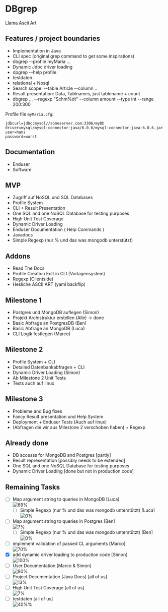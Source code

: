 # DBgrep

[Llama Ascii Art](https://www.google.com/url?sa=i&url=https%3A%2F%2Fwww.redbubble.com%2Fde%2Fi%2Fposter%2FASCII-Alpaka-BW-von-Yincinerate%2F45126625.LVTDI&psig=AOvVaw3m62gTMJwkYWKZ-GBM843v&ust=1666860064188000&source=images&cd=vfe&ved=0CAwQjRxqFwoTCKCVxeG__foCFQAAAAAdAAAAABAE)

## Features / project boundaries

- Implementation in Java
- CLI spec (original grep command to get some inspirations)
- dbgrep --profile myMaria ...
- Dynamic Jdbc driver loading
- dpgrep --help profile
- testdaten
- relational + Nosql
- Search scope: --table Article --column ..
- Result presentation: Data, Tablnames, just tablename + count
- dbgrep ... --regexp "Schm%dt"   --column amount --type int --range 200:300

Profile file `myMaria.cfg`:

```
jdbcurl=jdbc:mysql//someserver.com:3306/myDb
driver=mysql/mysql-connector-java/6.0.6/mysql-connector-java-6.0.6.jar
user=hans
password=wurst
```

## Documentation

- Enduser
- Software

## MVP

- Zugriff auf NoSQL und SQL Databases
- Profile System
- CLI + Result Presentation
- One SQL and one NoSQL Database for testing purposes
- High Unit Test Coverage
- Dynamic Driver Loading
- Enduser Documentation ( Help Commands )
- Javadocs
- Simple Regexp (nur % und das was mongodb unterstützt)

## Addons

- Read The Docs
- Profile Creation Edit in CLI (Vorlagensystem)
- Regexp (Clientside)
- Hesliche ASCII ART (yaml backflip)

## Milestone 1

- Postgres und MongoDB auflegen (Simon)
- Projekt Archistruktur erstellen (Alle) -> done
- Basic Abfrage an PostgresDB (Ben)
- Basic Abfrage an MongoDB (Luca)
- CLI Logik festlegen (Marco)

## Milestone 2

- Profile System + CLI
- Detailed Datenbankabfragen + CLI
- Dynamic Driver Loading (Simon)
- Ab Milestone 2 Unit Tests
- Tests auch auf linux

## Milestone 3

- Probleme and Bug fixes
- Fancy Result presentation und Help System
- Deployment + Enduser Tests (Auch auf linux)
- (Abfragen die wir aus Milestone 2 verschoben haben) + Regexp

## Already done

- DB accesss for MongoDB and Postgres [partly]
- Result representation [possibly needs to be extended]
- One SQL and one NoSQL Database for testing purposes
- Dynamic Driver Loading [done but not in production code]

## Remaining Tasks

- [ ] Map argument string to queries in MongoDB [Luca]\
  ![69%](https://progress-bar.dev/69)
  - [ ] Simple Regexp (nur % und das was mongodb unterstützt)  [Luca] \
      ![0%](https://progress-bar.dev/0)
- [ ] Map argument string to queries in Postgres [Ben] \
  ![7%](https://progress-bar.dev/7)
  - [ ] Simple Regexp (nur % und das was mongodb unterstützt)  [Ben] \
    ![0%](https://progress-bar.dev/0)
- [ ] implement validation of passed CL arguments [Marco] \
  ![70%](https://progress-bar.dev/70)
- [x] add dynamic driver loading to production code [Simon] \
  ![100%](https://progress-bar.dev/100)
- [ ] User Documentation [Marco & Simon] \
  ![80%](https://progress-bar.dev/80)
- [ ] Project Documentation (Java Docs) [all of us]\
  ![13%](https://progress-bar.dev/13)
- [ ] High Unit Test Coverage [all of us]\
  ![7%](https://progress-bar.dev/7)
- [ ] testdaten [all of us]\
  ![40%%](https://progress-bar.dev/40)
